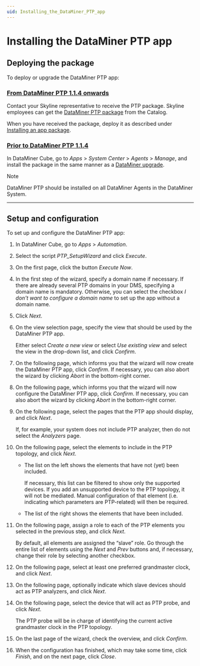 ```yaml
---
uid: Installing_the_DataMiner_PTP_app
---
```


# Installing the DataMiner PTP app

## Deploying the package

To deploy or upgrade the DataMiner PTP app:

### [From DataMiner PTP 1.1.4 onwards](#tab/tabid-1)

Contact your Skyline representative to receive the PTP package. Skyline employees can get the [DataMiner PTP package](https://catalog.dataminer.services/details/9c5eb0a1-43bc-42d2-bca2-de4982ee57d7) from the Catalog.

When you have received the package, deploy it as described under [Installing an app package](xref:Installing_an_app_package).

### [Prior to DataMiner PTP 1.1.4](#tab/tabid-2)

In DataMiner Cube, go to *Apps* > *System Center* > *Agents* > *Manage*, and install the package in the same manner as a [DataMiner upgrade](xref:Upgrading_a_DataMiner_Agent_in_System_Center).

> [!NOTE]
> DataMiner PTP should be installed on all DataMiner Agents in the DataMiner System.

***

## Setup and configuration

To set up and configure the DataMiner PTP app:

1. In DataMiner Cube, go to *Apps* > *Automation*.

1. Select the script *PTP_SetupWizard* and click *Execute*.

1. On the first page, click the button *Execute Now*.

1. In the first step of the wizard, specify a domain name if necessary. If there are already several PTP domains in your DMS, specifying a domain name is mandatory. Otherwise, you can select the checkbox *I don't want to configure a domain name* to set up the app without a domain name.

1. Click *Next*.

1. On the view selection page, specify the view that should be used by the DataMiner PTP app.

   Either select *Create a new view* or select *Use existing view* and select the view in the drop-down list, and click *Confirm*.

1. On the following page, which informs you that the wizard will now create the DataMiner PTP app, click *Confirm*. If necessary, you can also abort the wizard by clicking *Abort* in the bottom-right corner.

1. On the following page, which informs you that the wizard will now configure the DataMiner PTP app, click *Confirm*. If necessary, you can also abort the wizard by clicking *Abort* in the bottom-right corner.

1. On the following page, select the pages that the PTP app should display, and click *Next*.

   If, for example, your system does not include PTP analyzer, then do not select the *Analyzers* page.

1. On the following page, select the elements to include in the PTP topology, and click *Next*.

   - The list on the left shows the elements that have not (yet) been included.

     If necessary, this list can be filtered to show only the supported devices. If you add an unsupported device to the PTP topology, it will not be mediated. Manual configuration of that element (i.e. indicating which parameters are PTP-related) will then be required.

   - The list of the right shows the elements that have been included.

1. On the following page, assign a role to each of the PTP elements you selected in the previous step, and click *Next*.

   By default, all elements are assigned the “slave” role. Go through the entire list of elements using the *Next* and *Prev* buttons and, if necessary, change their role by selecting another checkbox.

1. On the following page, select at least one preferred grandmaster clock, and click *Next*.

1. On the following page, optionally indicate which slave devices should act as PTP analyzers, and click *Next*.

1. On the following page, select the device that will act as PTP probe, and click *Next*.

   The PTP probe will be in charge of identifying the current active grandmaster clock in the PTP topology.

1. On the last page of the wizard, check the overview, and click *Confirm*.

1. When the configuration has finished, which may take some time, click *Finish*, and on the next page, click *Close*.

